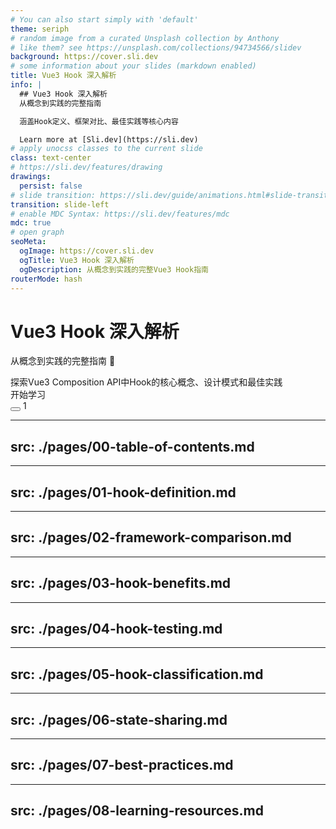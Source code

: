 ```yaml
---
# You can also start simply with 'default'
theme: seriph
# random image from a curated Unsplash collection by Anthony
# like them? see https://unsplash.com/collections/94734566/slidev
background: https://cover.sli.dev
# some information about your slides (markdown enabled)
title: Vue3 Hook 深入解析
info: |
  ## Vue3 Hook 深入解析
  从概念到实践的完整指南

  涵盖Hook定义、框架对比、最佳实践等核心内容

  Learn more at [Sli.dev](https://sli.dev)
# apply unocss classes to the current slide
class: text-center
# https://sli.dev/features/drawing
drawings:
  persist: false
# slide transition: https://sli.dev/guide/animations.html#slide-transitions
transition: slide-left
# enable MDC Syntax: https://sli.dev/features/mdc
mdc: true
# open graph
seoMeta:
  ogImage: https://cover.sli.dev
  ogTitle: Vue3 Hook 深入解析
  ogDescription: 从概念到实践的完整Vue3 Hook指南
routerMode: hash
---
```


# Vue3 Hook 深入解析

从概念到实践的完整指南 🎣

<div class="mt-12 space-y-4">
  <div class="text-lg opacity-80">
    探索Vue3 Composition API中Hook的核心概念、设计模式和最佳实践
  </div>
  
  <div @click="$slidev.nav.next" class="mt-8 py-2 px-4 bg-blue-500 text-white rounded cursor-pointer inline-block" hover:bg="blue-600">
    开始学习 <carbon:arrow-right class="inline ml-2" />
  </div>
</div>

<div class="abs-br m-6 text-xl">
  <button @click="$slidev.nav.openInEditor()" title="Open in Editor" class="slidev-icon-btn">
    <carbon:edit />
  </button>
  <a href="https://github.com/slidevjs/slidev" target="_blank" class="slidev-icon-btn">
    <carbon:logo-github />
  </a>1
</div>

<!--
The last comment block of each slide will be treated as slide notes. It will be visible and editable in Presenter Mode along with the slide. [Read more in the docs](https://sli.dev/guide/syntax.html#notes)
-->

---
src: ./pages/00-table-of-contents.md
---

---
src: ./pages/01-hook-definition.md
---

---
src: ./pages/02-framework-comparison.md
---

---
src: ./pages/03-hook-benefits.md
---

---
src: ./pages/04-hook-testing.md
---

---
src: ./pages/05-hook-classification.md
---

---
src: ./pages/06-state-sharing.md
---

---
src: ./pages/07-best-practices.md
---

---
src: ./pages/08-learning-resources.md
---

<!--
Hook 主题幻灯片的自定义样式
-->

<style>
</style>

<!--
Hook 主题幻灯片完整呈现完毕
感谢观看！
-->
